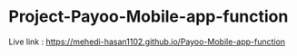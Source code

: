 # Project-Payoo-Mobile-app-function
Live link :  https://mehedi-hasan1102.github.io/Payoo-Mobile-app-function
